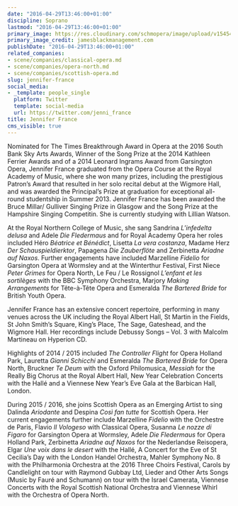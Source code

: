 ```yaml
---
date: "2016-04-29T13:46:00+01:00"
discipline: Soprano
lastmod: "2016-04-29T13:46:00+01:00"
primary_image: https://res.cloudinary.com/schmopera/image/upload/v1545409169/media/webhook-uploads/1461933943040/JF_new_sq-300x300.jpg.jpg
primary_image_credit: jamesblackmanagement.com
publishDate: "2016-04-29T13:46:00+01:00"
related_companies:
- scene/companies/classical-opera.md
- scene/companies/opera-north.md
- scene/companies/scottish-opera.md
slug: jennifer-france
social_media:
- _template: people_single
  platform: Twitter
  template: social-media
  url: https://twitter.com/jenni_france
title: Jennifer France
cms_visible: true
---
```


Nominated for The Times Breakthrough Award in Opera at the 2016 South Bank Sky Arts Awards, Winner of the Song Prize at the 2014 Kathleen Ferrier Awards and of a 2014 Leonard Ingrams Award from Garsington Opera, Jennifer France graduated from the Opera Course at the Royal Academy of Music, where she won many prizes, including the prestigious Patron’s Award that resulted in her solo recital debut at the Wigmore Hall, and was awarded the Principal’s Prize at graduation for exceptional all-round studentship in Summer 2013. Jennifer France has been awarded the Bruce Millar/ Gulliver Singing Prize in Glasgow and the Song Prize at the Hampshire Singing Competitin. She is currently studying with Lillian Watson.

At the Royal Northern College of Music, she sang Sandrina *L’infedelta delusa* and Adele *Die Fledermaus* and for Royal Academy Opera her roles included Héro *Béatrice et Bénédict*, Lisetta *La vera costanza*, Madame Herz *Der Schauspieldierktor*, Papagena *Die Zauberflöte* and Zerbinetta *Ariadne auf Naxos*. Further engagements have included Marzelline *Fidelio* for Garsington Opera at Wormsley and at the Winterthur Festival, First Niece *Peter Grimes* for Opera North, Le Feu / Le Rossignol *L’enfant et les sortilèges* with the BBC Symphony Orchestra, Marjory *Making Arrangements* for Tête-à-Tête Opera and Esmeralda *The Bartered Bride* for British Youth Opera.

Jennifer France has an extensive concert repertoire, performing in many venues across the UK including the Royal Albert Hall, St Martin in the Fields, St John Smith’s Square, King’s Place, The Sage, Gateshead, and the Wigmore Hall. Her recordings include Debussy Songs – Vol. 3 with Malcolm Martineau on Hyperion CD.

Highlights of 2014 / 2015 included *The Controller Flight* for Opera Holland Park, Lauretta *Gianni Schicchi* and Esmeralda *The Bartered Bride* for Opera North, Bruckner *Te Deum* with the Oxford Philomusica, *Messiah* for the Really Big Chorus at the Royal Albert Hall, New Year Celebration Concerts with the Hallé and a Viennese New Year’s Eve Gala at the Barbican Hall, London.

During 2015 / 2016, she joins Scottish Opera as an Emerging Artist to sing Dalinda *Ariodante* and Despina *Così fan tutte* for Scottish Opera. Her current engagements further include Marzelline *Fidelio* with the Orchestre de Paris, Flavio *Il Vologeso* with Classical Opera, Susanna *Le nozze di Figaro* for Garsington Opera at Wormsley, Adele *Die Fledermaus* for Opera Holland Park, Zerbinetta *Ariadne auf Naxos* for the Nederlandse Reisopera, Elgar *Une voix dans le desert* with the Hallé, A Concert for the Eve of St Cecilia’s Day with the London Handel Orchestra, Mahler Symphony No. 8 with the Philharmonia Orchestra at the 2016 Three Choirs Festival, Carols by Candlelight on tour with Raymond Gubbay Ltd, Lieder and Other Arts Songs (Music by Fauré and Schumann) on tour with the Israel Camerata, Viennese Concerts with the Royal Scottish National Orchestra and Viennese Whirl with the Orchestra of Opera North.
